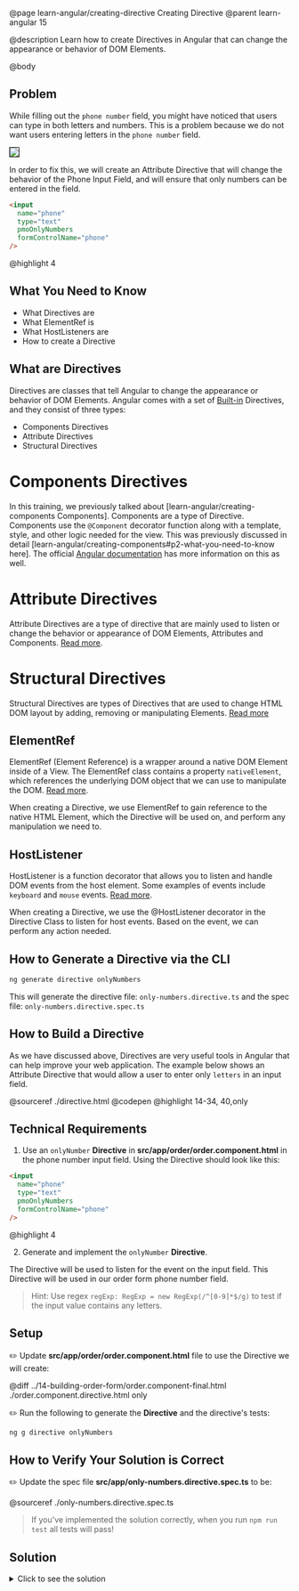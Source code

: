 @page learn-angular/creating-directive Creating Directive
@parent learn-angular 15

@description Learn how to create Directives in Angular that can change the appearance or behavior of DOM Elements.

@body

## Problem

While filling out the `phone number` field, you might have noticed that users can type in both letters and numbers. This is a problem because we do not want users entering letters in the `phone number` field.

<img src="../static/img/angular/15-directives/order-form-thumbnails.png"
style="border: solid 1px black; max-width: 420px;"/>

In order to fix this, we will create an Attribute Directive that will change the behavior of the Phone Input Field, and will ensure that only numbers can be entered in the field.

```html
<input
  name="phone"
  type="text"
  pmoOnlyNumbers
  formControlName="phone"
/>
```

@highlight 4

## What You Need to Know

- What Directives are
- What ElementRef is
- What HostListeners are
- How to create a Directive

## What are Directives

Directives are classes that tell Angular to change the appearance or behavior of DOM Elements. Angular comes with a set of <a href="https://angular.io/guide/built-in-directives"  >Built-in</a> Directives,
and they consist of three types:

- Components Directives
- Attribute Directives
- Structural Directives

# Components Directives

In this training, we previously talked about [learn-angular/creating-components Components].
Components are a type of Directive. Components use the `@Component` decorator function along with a template, style, and other logic needed for the view.
This was previously discussed in detail [learn-angular/creating-components#p2-what-you-need-to-know here]. The official <a href="https://angular.io/guide/built-in-directives#:~:text=Components%E2%80%94-,directives,-with%20a%20template" >Angular documentation</a> has more information on this as well.

# Attribute Directives

Attribute Directives are a type of directive that are mainly used to listen or change the behavior or appearance of DOM Elements,
Attributes and Components.
<a href="https://angular.io/guide/attribute-directives" >Read more</a>.

# Structural Directives

Structural Directives are types of Directives that are used to change HTML DOM layout by adding, removing or manipulating Elements.
<a href="https://angular.io/guide/structural-directives"  >Read more</a>

## ElementRef

ElementRef (Element Reference) is a wrapper around a native DOM Element inside of a View.
The ElementRef class contains a property `nativeElement`, which references the underlying DOM object that we can use to manipulate the DOM.
<a href="https://angular.io/api/core/ElementRef">Read more</a>.

When creating a Directive, we use ElementRef to gain reference to the native HTML Element, which the Directive will be used on, and perform any manipulation we need to.

## HostListener

HostListener is a function decorator that allows you to listen and handle DOM events from the host element.
Some examples of events include `keyboard` and `mouse` events.
<a href="https://angular.io/api/core/HostListener">Read more</a>.

When creating a Directive, we use the @HostListener decorator in the Directive Class to listen for host events. Based on the event, we can perform any action needed.

## How to Generate a Directive via the CLI

```bash
ng generate directive onlyNumbers
```

This will generate the directive file: `only-numbers.directive.ts` and the spec file: `only-numbers.directive.spec.ts`

## How to Build a Directive

As we have discussed above, Directives are very useful tools in Angular that can help improve your web application. The example below shows an Attribute Directive that would allow a user to enter only `letters` in an input field.

@sourceref ./directive.html
@codepen
@highlight 14-34, 40,only

## Technical Requirements

1. Use an `onlyNumber` **Directive** in **src/app/order/order.component.html** in the phone number input field. Using the Directive should look like this:

```html
<input
  name="phone"
  type="text"
  pmoOnlyNumbers
  formControlName="phone"
/>
```

@highlight 4

2. Generate and implement the `onlyNumber` **Directive**.

The Directive will be used to listen for the event on the input field. This Directive will be used in our order form phone number field.

> Hint: Use regex `regExp: RegExp = new RegExp(/^[0-9]*$/g)` to test if the input value contains any letters.

## Setup

✏️ Update **src/app/order/order.component.html** file to use the Directive we will create:

@diff ../14-building-order-form/order.component-final.html ./order.component.directive.html only

✏️ Run the following to generate the **Directive** and the directive's tests:

```bash
ng g directive onlyNumbers
```

## How to Verify Your Solution is Correct

✏️ Update the spec file **src/app/only-numbers.directive.spec.ts** to be:

@sourceref ./only-numbers.directive.spec.ts

> If you've implemented the solution correctly, when you run `npm run test` all tests will pass!

## Solution

<details>
<summary>Click to see the solution</summary>
✏️ Update **src/app/only-numbers.directive.ts** to:

@sourceref ./only-numbers.directive.ts

</details>
